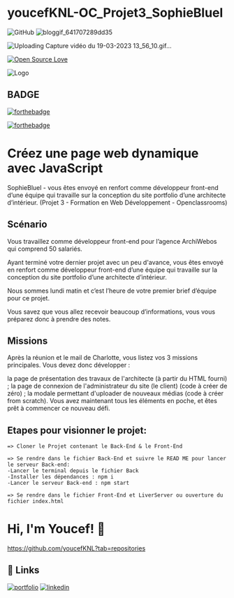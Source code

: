 
# youcefKNL-OC_Projet3_SophieBluel




![GitHub](https://badgen.net/badge/icon/github?icon=github&label)
                                                       ![bloggif_641707289dd35](https://user-images.githubusercontent.com/121979440/226178293-94da6374-9b46-44f2-aaf1-a18abe5a6a04.gif)

![Uploading Capture vidéo du 19-03-2023 13_56_10.gif…]()

                                                                       
[![Open Source Love](https://badges.frapsoft.com/os/v1/open-source-200x33.png?v=103)](https://github.com/ellerbrock/open-source-badges/)




![Logo](https://meilleur-mooc.fr/wp-content/uploads/2021/11/Openclassrooms.png)


## BADGE 

[![forthebadge](https://forthebadge.com/images/badges/powered-by-water.svg)](https://forthebadge.com)

[![forthebadge](https://forthebadge.com/images/badges/uses-js.svg)](https://forthebadge.com)


# Créez une page web dynamique avec JavaScript

SophieBluel - vous êtes envoyé en renfort comme développeur front-end d’une équipe qui travaille sur la conception du site portfolio d’une architecte d’intérieur.
(Projet 3 - Formation en Web Développement - Openclassrooms)


## Scénario

Vous travaillez comme développeur front-end pour l’agence ArchiWebos qui comprend 50 salariés. 

Ayant terminé votre dernier projet avec un peu d'avance, vous êtes envoyé en renfort comme développeur front-end d’une équipe qui travaille sur la conception du site portfolio d’une architecte d’intérieur.

Nous sommes lundi matin et c’est l’heure de votre premier brief d’équipe pour ce projet.

Vous savez que vous allez recevoir beaucoup d’informations, vous vous préparez donc à prendre des notes.

## Missions

Après la réunion et le mail de Charlotte, vous listez vos 3 missions principales. Vous devez donc développer :

la page de présentation des travaux de l'architecte (à partir du HTML fourni) ;
la page de connexion de l'administrateur du site (le client) (code à créer de zéro) ;
la modale permettant d'uploader de nouveaux médias (code à créer from scratch).
Vous avez maintenant tous les éléments en poche, et êtes prêt à commencer ce nouveau défi. 


## Etapes pour visionner le projet:

    => Cloner le Projet contenant le Back-End & le Front-End

    => Se rendre dans le fichier Back-End et suivre le READ ME pour lancer le serveur Back-end:
    -Lancer le terminal depuis le fichier Back
    -Installer les dépendances : npm i 
    -Lancer le serveur Back-end : npm start

    => Se rendre dans le fichier Front-End et LiverServer ou ouverture du fichier index.html


# Hi, I'm Youcef! 👋

https://github.com/youcefKNL?tab=repositories










## 🔗 Links
[![portfolio](https://img.shields.io/badge/my_portfolio-000?style=for-the-badge&logo=ko-fi&logoColor=white)](https://.com/)
[![linkedin](https://img.shields.io/badge/linkedin-0A66C2?style=for-the-badge&logo=linkedin&logoColor=white)](https://www.linkedin.com/)

